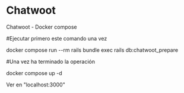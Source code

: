 # Chatwoot
Chatwoot - Docker compose

#Ejecutar primero este comando una vez 

docker compose run --rm rails bundle exec rails db:chatwoot_prepare

#Una vez ha terminado la operación 

docker compose up -d

Ver en "localhost:3000"




